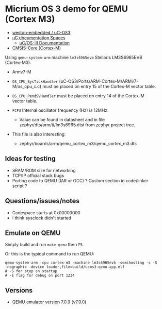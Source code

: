 # Micrium OS 3 demo for QEMU (Cortex M3)

- [weston-embedded / uC-OS3](https://github.com/weston-embedded/uC-OS3)
- [µC documentation Spaces](https://micrium.atlassian.net/wiki/spaces)
  - [µC/OS-III Documentation](https://micrium.atlassian.net/wiki/spaces/osiiidoc/overview?homepageId=132386)
- [CMSIS-Core (Cortex-M)](https://arm-software.github.io/CMSIS_5/Core/html/index.html)

Using `qemu-system-arm` machine `lm3s6965evb` Stellaris LM3S6965EVB (Cortex-M3).

- Armv7-M

- `OS_CPU_SysTickHandler` (uC-OS3/Ports/ARM-Cortex-M/ARMv7-M/os_cpu_c.c) must be placed on entry 15 of the Cortex-M vector table.
- `OS_CPU_PendSVHandler` must be placed on entry 14 of the Cortex-M vector table.
- `FCPU` Internal oscillator frequency (Hz) is 12MHz.
  - Value can be found in datasheet and in file zephyr/dts/arm/ti/lm3s6965.dtsi from zephyr project tree.

- This file is also interesting:
  - zephyr/boards/arm/qemu_cortex_m3/qemu_cortex_m3.dts

## Ideas for testing
- SRAM/ROM size for networking
- TCP/IP official stack bugs
- Porting code to QEMU (IAR or GCC) ? Custom section in code/linker script ?

## Questions/issues/notes
- Codespace starts at 0x00000000
- I think sysclock didn't started

## Emulate on QEMU

Simply build and run `make qemu` then `F5`.

Or this is the typical command to run QEMU:
```
qemu-system-arm -cpu cortex-m3 -machine lm3s6965evb -semihosting -s -S -nographic -device loader,file=build/ucos3-qemu-app.elf
# -S for stop on startup
# -s flag for debug on port 1234
```

## Versions

- QEMU emulator version 7.0.0 (v7.0.0)
